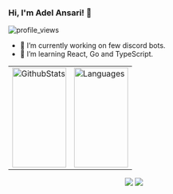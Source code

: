 ### Hi, I'm Adel Ansari! 👋
![profile_views](https://komarev.com/ghpvc/?username=adelansari)  


<!--
**adelansari/adelansari** is a ✨ _special_ ✨ repository because its `README.md` (this file) appears on your GitHub profile.

Here are some ideas to get you started:

- 🔭 I’m currently working on ...
- 🌱 I’m currently learning ...
- 👯 I’m looking to collaborate on ...
- 🤔 I’m looking for help with ...
- 💬 Ask me about ...
- 📫 How to reach me: ...
- 😄 Pronouns: ...
- ⚡ Fun fact: ...
-->

- 🔭 I’m currently working on few discord bots.
- 🌱 I’m learning React, Go and TypeScript.

<!-- <p align="center">
  <img height="200" src="https://github-readme-stats-adelansari.vercel.app/api?username=adelansari&show_icons=true&theme=algolia&count_private=true&line_height=28&include_all_commits=true&card_width=450&role=OWNER"/>
  <img height="200" src="https://github-readme-stats-adelansari.vercel.app/api/top-langs/?username=adelansari&layout=compact&langs_count=8&theme=algolia&role=OWNER"/>
</p> -->

<table align="center" width="100%">
<tbody>
  <tr>
    <td valign="top" width="50%">
      <img align="center" alt="GithubStats" src="https://github-readme-stats-adelansari.vercel.app/api?username=adelansari&show_icons=true&theme=algolia&count_private=true&line_height=28&include_all_commits=true" width="100%" height="200px" />
    </td>
    <td valign="top" width="50%">
      <img align="center" alt="Languages" src="https://github-readme-stats-adelansari.vercel.app/api/top-langs/?username=adelansari&layout=compact&langs_count=8&theme=algolia" width="100%" height="200px" />
    </td>
  </tr>
</tbody>
</table>



<p align="center">
<a href="https://www.linkedin.com/in/adel-ansari/"><img src="https://img.shields.io/badge/-Linkedin-008B8B?style=flat&logo=appveyor=&logoColor=white"/></a>
<a href="mailto:adelansari.a@gmail.com"><img src="https://img.shields.io/badge/-Email-008B8B?style=flat&logo=appveyor=&logoColor=white"/></a>
</p>
